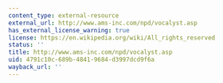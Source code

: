```yaml
---
content_type: external-resource
external_url: http://www.ams-inc.com/npd/vocalyst.asp
has_external_license_warning: true
license: https://en.wikipedia.org/wiki/All_rights_reserved
status: ''
title: http://www.ams-inc.com/npd/vocalyst.asp
uid: 4791c10c-689b-4841-9684-d3997dcd9f6a
wayback_url: ''
---
```

